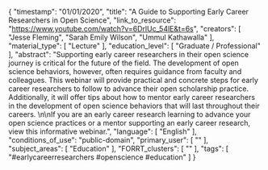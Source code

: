 {
    "timestamp": "01/01/2020",
    "title": "A Guide to Supporting Early Career Researchers in Open Science",
    "link_to_resource": "https://www.youtube.com/watch?v=6DrlUc_54lE&t=6s",
    "creators": [
        "Jesse Fleming",
        "Sarah Emily Wilson",
        "Ummul Kathawalla"
    ],
    "material_type": [
        "Lecture"
    ],
    "education_level": [
        "Graduate / Professional"
    ],
    "abstract": "Supporting early career researchers in their open science journey is critical for the future of the field. The development of open science behaviors, however, often requires guidance from faculty and colleagues. This webinar will provide practical and concrete steps for early career researchers to follow to advance their open scholarship practice. Additionally, it will offer tips about how to mentor early career researchers in the development of open science behaviors that will last throughout their careers. \n\nIf you are an early career research learning to advance your open science practices or a mentor supporting an early career research, view this informative webinar.",
    "language": [
        "English"
    ],
    "conditions_of_use": "public-domain",
    "primary_user": [
        ""
    ],
    "subject_areas": [
        "Education"
    ],
    "FORRT_clusters": [
        ""
    ],
    "tags": [
        "#earlycareerresearchers #openscience #education"
    ]
}
